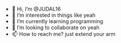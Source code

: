 - 👋 Hi, I’m @JUDAL16
- 👀 I’m interested in things like yeah 
- 🌱 I’m currently learning programming
- 💞️ I’m looking to collaborate on yeah
- 📫 How to reach me? just extend your arm 

<!---
JUDAL16/JUDAL16 is a ✨ special ✨ repository because its `README.md` (this file) appears on your GitHub profile.
You can click the Preview link to take a look at your changes.
--->
